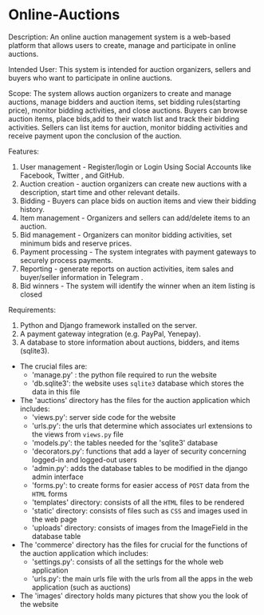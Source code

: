 # Online-Auctions
Description: An online auction management system is a web-based platform that allows users to create, manage and participate in online auctions. 

Intended User: This system is intended for auction organizers, sellers and buyers who want to participate in online auctions. 

Scope: The system allows auction organizers to create and manage auctions, manage bidders and auction items, 
set bidding rules(starting price), monitor bidding activities, and close auctions. 
Buyers can browse auction items, place bids,add to their watch list and track their bidding activities. 
Sellers can list items for auction, monitor bidding activities and receive payment upon the conclusion of the auction. 

Features: 
1. User management - Register/login or Login Using Social Accounts like Facebook, Twitter , and GitHub.
2. Auction creation - auction organizers can create new auctions with a description, start time and other relevant details. 
3. Bidding - Buyers can place bids on auction items and view their bidding history.
4. Item management - Organizers and sellers can add/delete items to an auction.
5. Bid management - Organizers can monitor bidding activities, set minimum bids and reserve prices. 
6. Payment processing - The system integrates with payment gateways to securely process payments.
7. Reporting - generate reports on auction activities, item sales and buyer/seller information in Telegram .
8. Bid winners - The system will identify the winner when an item listing is closed

Requirements: 
1. Python and Django framework installed on the server.
2. A payment gateway integration (e.g. PayPal, Yenepay).
3. A database to store information about auctions, bidders, and items (sqlite3).

- The crucial files are:
  - 'manage.py' : the python file required to run the website
  - 'db.sqlite3': the website uses `sqlite3` database which stores the data in this file
- The 'auctions' directory has the files for the auction application which includes:
  - 'views.py': server side code for the website
  - 'urls.py': the urls that determine which associates url extensions to the views from `views.py` file
  - 'models.py': the tables needed for the 'sqlite3' database
  - 'decorators.py': functions that add a layer of security concerning logged-in and logged-out users
  - 'admin.py': adds the database tables to be modified in the django admin interface
  - 'forms.py': to create forms for easier access of `POST` data from the `HTML` forms
  - 'templates' directory: consists of all the `HTML` files to be rendered
  - 'static' directory: consists of files such as `CSS` and images used in the web page
  - 'uploads' directory: consists of images from the ImageField in the database table
- The 'commerce' directory has the files for crucial for the functions of the auction application which includes:
  - 'settings.py': consists of all the settings for the whole web application
  - 'urls.py': the main urls file with the urls from all the apps in the web application (such as auctions)
- The 'images' directory holds many pictures that show you the look of the website

